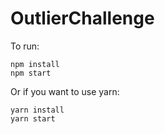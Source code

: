# OutlierChallenge

To run:
```
npm install
npm start
```
Or if you want to use yarn:
```
yarn install
yarn start
```

